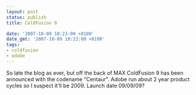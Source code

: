 ```yaml
---
layout: post
status: publish
title: ColdFusion 9

date: '2007-10-09 10:23:00 +0100'
date_gmt: '2007-10-09 10:23:00 +0100'
tags:
- coldfusion
- adobe
---
```

So late the blog as ever, but off the back of MAX ColdFusion 9 has been announced with the codename "Centaur". Adobe run about 2 year product cycles so I suspect it'll be 2009. 
Launch date 09/09/09?
